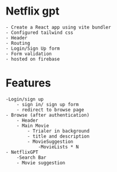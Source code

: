 # Netflix gpt

    - Create a React app using vite bundler
    - Configured tailwind css
    - Header
    - Routing
    - Login/Sign Up form
    - Form validation
    - hosted on firebase

# Features

    -Login/sign up
        - sign in/ sign up form
        - redirect to browse page
    - Browse (after authentication)
        - Header
        - Main Movie
            - Trialer in background
            - title and description
            - MovieSuggestion
                -MovieLists * N
    - NetflixGPT
        -Search Bar
        - Movie suggestion
